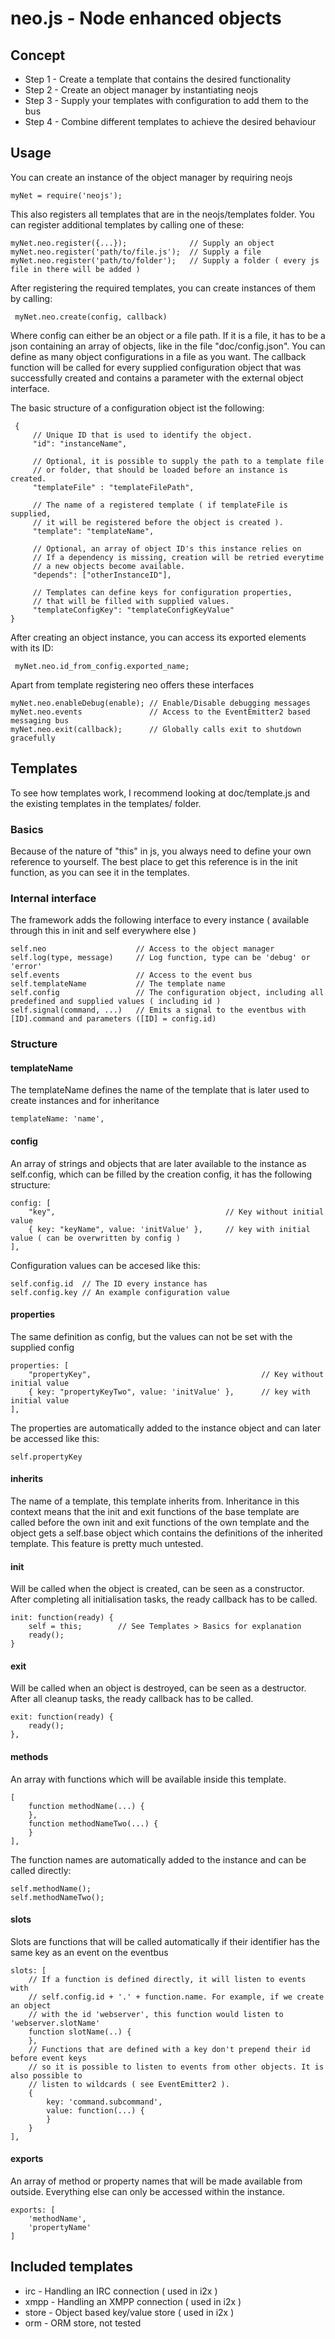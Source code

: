 # neo.js - Node enhanced objects #

## Concept ##

* Step 1 - Create a template that contains the desired functionality
* Step 2 - Create an object manager by instantiating neojs
* Step 3 - Supply your templates with configuration to add them to the bus
* Step 4 - Combine different templates to achieve the desired behaviour

## Usage ##

You can create an instance of the object manager by requiring neojs

    myNet = require('neojs');

This also registers all templates that are in the neojs/templates folder. You can register additional templates by calling one of these:

    myNet.neo.register({...});              // Supply an object
    myNet.neo.register('path/to/file.js');  // Supply a file
    myNet.neo.register('path/to/folder');   // Supply a folder ( every js file in there will be added )

After registering the required templates, you can create instances of them by calling:

     myNet.neo.create(config, callback)

Where config can either be an object or a file path. If it is a file, it has to be a json containing an array of objects, like in the file "doc/config.json". You can define as many object configurations in a file as you want. The callback function will be called for every supplied configuration object that was successfully created and contains a parameter with the external object interface.

The basic structure of a configuration object ist the following:

     {
         // Unique ID that is used to identify the object.
         "id": "instanceName",
    
         // Optional, it is possible to supply the path to a template file
         // or folder, that should be loaded before an instance is created.
         "templateFile" : "templateFilePath",
    
         // The name of a registered template ( if templateFile is supplied,
         // it will be registered before the object is created ).
         "template": "templateName",
    
         // Optional, an array of object ID's this instance relies on
         // If a dependency is missing, creation will be retried everytime 
         // a new objects become available.
         "depends": ["otherInstanceID"],
    
         // Templates can define keys for configuration properties,
         // that will be filled with supplied values.
         "templateConfigKey": "templateConfigKeyValue"
    }


After creating an object instance, you can access its exported elements with its ID:

     myNet.neo.id_from_config.exported_name;

Apart from template registering neo offers these interfaces

    myNet.neo.enableDebug(enable); // Enable/Disable debugging messages
    myNet.neo.events               // Access to the EventEmitter2 based messaging bus
    myNet.neo.exit(callback);      // Globally calls exit to shutdown gracefully

## Templates ##

To see how templates work, I recommend looking at doc/template.js and the existing templates in the templates/ folder.

### Basics ###

Because of the nature of "this" in js, you always need to define your own reference to yourself. The best place to get this reference is in the init function, as you can see it in the templates.

### Internal interface ###

The framework adds the following interface to every instance ( available through this in init and self everywhere else )

    self.neo                    // Access to the object manager
    self.log(type, message)     // Log function, type can be 'debug' or 'error'
    self.events                 // Access to the event bus
    self.templateName           // The template name
    self.config                 // The configuration object, including all predefined and supplied values ( including id )
    self.signal(command, ...)   // Emits a signal to the eventbus with [ID].command and parameters ([ID] = config.id)
    
### Structure ###

#### templateName ###
The templateName defines the name of the template that is later used to create instances and for inheritance

    templateName: 'name',

#### config ####
An array of strings and objects that are later available to the instance as self.config, which can be filled by the creation config, it has the following structure:

    config: [
        "key",                                      // Key without initial value
        { key: "keyName", value: 'initValue' },     // key with initial value ( can be overwritten by config )
    ],
    
Configuration values can be accesed like this:

    self.config.id  // The ID every instance has
    self.config.key // An example configuration value

#### properties ####
The same definition as config, but the values can not be set with the supplied config

    properties: [
        "propertyKey",                                      // Key without initial value
        { key: "propertyKeyTwo", value: 'initValue' },      // key with initial value
    ],
    
The properties are automatically added to the instance object and can later be accessed like this:

    self.propertyKey

#### inherits ####
The name of a template, this template inherits from. Inheritance in this context means that the init and exit functions of the base template are called before the own init and exit functions of the own template and the object gets a self.base object which contains the definitions of the inherited template. This feature is pretty much untested.

#### init ####
Will be called when the object is created, can be seen as a constructor. After completing all initialisation tasks, the ready callback has to be called.

    init: function(ready) {        
        self = this;        // See Templates > Basics for explanation
        ready();
    }

#### exit ####
Will be called when an object is destroyed, can be seen as a destructor. After all cleanup tasks, the ready callback has to be called.

    exit: function(ready) {
        ready();
    },

#### methods ####
An array with functions which will be available inside this template. 
    
    [
        function methodName(...) {
        },
        function methodNameTwo(...) {
        }
    ],
    
The function names are automatically added to the instance and can be called directly:

    self.methodName();
    self.methodNameTwo();

#### slots ####
Slots are functions that will be called automatically if their identifier has the same key as an event on the eventbus

    slots: [
        // If a function is defined directly, it will listen to events with 
        // self.config.id + '.' + function.name. For example, if we create an object
        // with the id 'webserver', this function would listen to 'webserver.slotName'
        function slotName(..) {         
        },
        // Functions that are defined with a key don't prepend their id before event keys
        // so it is possible to listen to events from other objects. It is also possible to 
        // listen to wildcards ( see EventEmitter2 ).
        {
            key: 'command.subcommand',
            value: function(...) {
            }
        }
    ],

#### exports ####
An array of method or property names that will be made available from outside. Everything else can only be accessed within the instance.

    exports: [
        'methodName',
        'propertyName'
    ]

## Included templates ##

* irc - Handling an IRC connection ( used in i2x )
* xmpp - Handling an XMPP connection ( used in i2x )
* store - Object based key/value store ( used in i2x )
* orm - ORM store, not tested